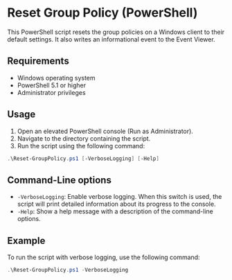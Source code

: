 # Reset Group Policy (PowerShell)

This PowerShell script resets the group policies on a Windows client to their default settings. It also writes an informational event to the Event Viewer.

## Requirements

- Windows operating system
- PowerShell 5.1 or higher
- Administrator privileges

## Usage

1. Open an elevated PowerShell console (Run as Administrator).
2. Navigate to the directory containing the script.
3. Run the script using the following command:

```powershell
.\Reset-GroupPolicy.ps1 [-VerboseLogging] [-Help]
```

## Command-Line options
* `-VerboseLogging`: Enable verbose logging. When this switch is used, the script will print detailed information about its progress to the console.  
* `-Help`: Show a help message with a description of the command-line options.

## Example
To run the script with verbose logging, use the following command:

```powershell
.\Reset-GroupPolicy.ps1 -VerboseLogging
```

